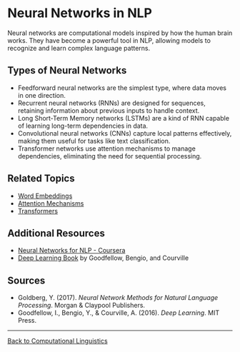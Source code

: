 # Neural Networks in NLP

Neural networks are computational models inspired by how the human brain works. They have become a powerful tool in NLP, allowing models to recognize and learn complex language patterns.

## Types of Neural Networks

- Feedforward neural networks are the simplest type, where data moves in one direction.
- Recurrent neural networks (RNNs) are designed for sequences, retaining information about previous inputs to handle context.
- Long Short-Term Memory networks (LSTMs) are a kind of RNN capable of learning long-term dependencies in data.
- Convolutional neural networks (CNNs) capture local patterns effectively, making them useful for tasks like text classification.
- Transformer networks use attention mechanisms to manage dependencies, eliminating the need for sequential processing.

## Related Topics

- [Word Embeddings](Word-Embeddings/README.md)
- [Attention Mechanisms](Attention-Mechanisms.md)
- [Transformers](Transformers.md)

## Additional Resources

- [Neural Networks for NLP - Coursera](https://www.coursera.org/learn/deep-neural-networks-with-pytorch)
- [Deep Learning Book](https://www.deeplearningbook.org/) by Goodfellow, Bengio, and Courville

## Sources

- Goldberg, Y. (2017). *Neural Network Methods for Natural Language Processing*. Morgan & Claypool Publishers.
- Goodfellow, I., Bengio, Y., & Courville, A. (2016). *Deep Learning*. MIT Press.

---

[Back to Computational Linguistics](../README.md)
